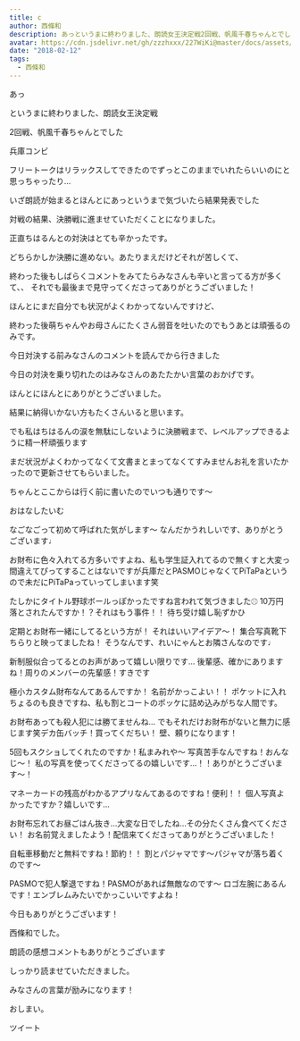 ```yaml
---
title: c
author: 西條和
description: あっというまに終わりました、朗読女王決定戦2回戦、帆風千春ちゃんとでした兵庫コンビフリートークはリラックスしてできたのでずっとこのままでいれたらいいのにと思っちゃったり…...
avatar: https://cdn.jsdelivr.net/gh/zzzhxxx/227WiKi@master/docs/assets/photo/avatar/nagomi.jpg
date: "2018-02-12"
tags:
  - 西條和
---
```








あっ





というまに終わりました、朗読女王決定戦





2回戦、帆風千春ちゃんとでした




兵庫コンビ





フリートークはリラックスしてできたのでずっとこのままでいれたらいいのにと思っちゃったり…







いざ朗読が始まるとほんとにあっというまで気づいたら結果発表でした






対戦の結果、決勝戦に進ませていただくことになりました。






正直ちはるんとの対決はとても辛かったです。






どちらかしか決勝に進めない。あたりまえだけどそれが苦しくて、












終わった後もしばらくコメントをみてたらみなさんも辛いと言ってる方が多くて、、
それでも最後まで見守ってくださってありがとうございました！









ほんとにまだ自分でも状況がよくわかってないんですけど、



終わった後萌ちゃんやお母さんにたくさん弱音を吐いたのでもうあとは頑張るのみです。












今日対決する前みなさんのコメントを読んでから行きました







今日の対決を乗り切れたのはみなさんのあたたかい言葉のおかげです。





ほんとにほんとにありがとうございました。








結果に納得いかない方もたくさんいると思います。








でも私はちはるんの涙を無駄にしないように決勝戦まで、レベルアップできるように精一杯頑張ります








まだ状況がよくわかってなくて文書まとまってなくてすみませんお礼を言いたかったので更新させてもらいました。












ちゃんとここからは行く前に書いたのでいつも通りです〜






おはなしたいむ






なごなごって初めて呼ばれた気がします〜
なんだかうれしいです、ありがとうございます♩



お財布に色々入れてる方多いですよね、私も学生証入れてるので無くすと大変っ
間違えてぴってすることはないですが兵庫だとPASMOじゃなくてPiTaPaというので未だにPiTaPaっていってしまいます笑





たしかにタイトル野球ボールっぽかったですね言われて気づきました⚾︎
10万円落とされたんですか！？それはもう事件！！
待ち受け嬉し恥ずかひ





定期とお財布一緒にしてるという方が！
それはいいアイデア〜！
集合写真靴下ちらりと映ってましたね！
そうなんです、れいにゃんとお隣さんなのです♩


新制服似合ってるとのお声があって嬉しい限りです…
後輩感、確かにありますね！周りのメンバーの先輩感！すきです



極小カスタム財布なんてあるんですか！
名前がかっこよい！！
ポケットに入れちょるのも良きですね、私も割とコートのポッケに詰め込みがちな人間です。






お財布あっても殺人犯には勝てませんね…
でもそれだけお財布がないと無力に感じます笑デカ缶バッチ！買ってくだちい！
壁、頼りになります！





5回もスクショしてくれたのですか！私まみれや〜
写真苦手なんですね！おんなじ〜！
私の写真を使ってくださってるの嬉しいです…！！ありがとうございます〜！




マネーカードの残高がわかるアプリなんてあるのですね！便利！！
個人写真よかったですか？嬉しいです…





お財布忘れてお昼ごはん抜き…大変な日でしたね…その分たくさん食べてください！
お名前覚えましたよう！配信来てくださってありがとうございました！




自転車移動だと無料ですね！節約！！
割とパジャマです〜パジャマが落ち着くのです〜




PASMOで犯人撃退ですね！PASMOがあれば無敵なのです〜
ロゴ左腕にあるんです！エンブレムみたいでかっこいいですよね！










今日もありがとうございます！







西條和でした。




朗読の感想コメントもありがとうございます




しっかり読ませていただきました。




みなさんの言葉が励みになります！







おしまい。


ツイート



